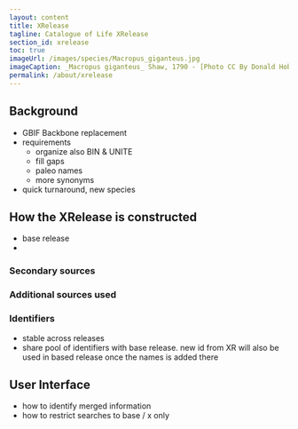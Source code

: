 ```yaml
---
layout: content
title: XRelease
tagline: Catalogue of Life XRelease
section_id: xrelease
toc: true
imageUrl: /images/species/Macropus_giganteus.jpg
imageCaption: _Macropus giganteus_ Shaw, 1790 - [Photo CC By Donald Hobern](https://www.flickr.com/photos/dhobern/4033452983)
permalink: /about/xrelease
---
```


## Background

 - GBIF Backbone replacement
 - requirements
   - organize also BIN & UNITE
   - fill gaps
   - paleo names
   - more synonyms
 - quick turnaround, new species


## How the XRelease is constructed
 - base release
 - 

### Secondary sources

### Additional sources used

### Identifiers
 - stable across releases
 - share pool of identifiers with base release. new id from XR will also be used in based release once the names is added there

## User Interface
 - how to identify merged information
 - how to restrict searches to base / x only
